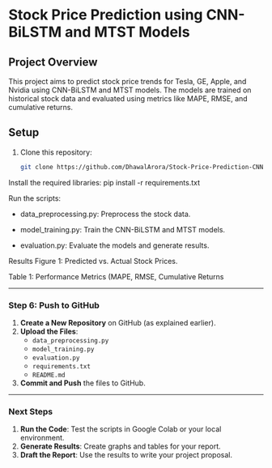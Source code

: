 # Stock Price Prediction using CNN-BiLSTM and MTST Models

## Project Overview
This project aims to predict stock price trends for Tesla, GE, Apple, and Nvidia using CNN-BiLSTM and MTST models. The models are trained on historical stock data and evaluated using metrics like MAPE, RMSE, and cumulative returns.

## Setup
1. Clone this repository:
   ```bash
   git clone https://github.com/DhawalArora/Stock-Price-Prediction-CNN-BiLSTM-MTST.git


Install the required libraries:
    pip install -r requirements.txt

Run the scripts:

  - data_preprocessing.py: Preprocess the stock data.

  - model_training.py: Train the CNN-BiLSTM and MTST models.

  - evaluation.py: Evaluate the models and generate results.

Results
Figure 1: Predicted vs. Actual Stock Prices.

Table 1: Performance Metrics (MAPE, RMSE, Cumulative Returns


---

### **Step 6: Push to GitHub**
1. **Create a New Repository** on GitHub (as explained earlier).
2. **Upload the Files**:
   - `data_preprocessing.py`
   - `model_training.py`
   - `evaluation.py`
   - `requirements.txt`
   - `README.md`
3. **Commit and Push** the files to GitHub.

---

### **Next Steps**
1. **Run the Code**: Test the scripts in Google Colab or your local environment.
2. **Generate Results**: Create graphs and tables for your report.
3. **Draft the Report**: Use the results to write your project proposal.

